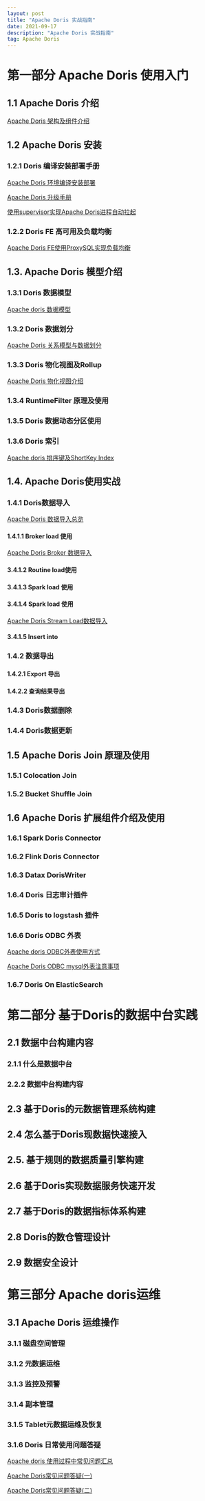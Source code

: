 ```yaml
---
layout: post
title: "Apache Doris 实战指南"
date: 2021-09-17
description: "Apache Doris 实战指南"
tag: Apache Doris
---
```

# 第一部分 Apache Doris 使用入门

## 1.1 Apache Doris 介绍

[Apache Doris 架构及组件介绍 ](https://hf200012.github.io/2021/09/Apache-doris架构及组件介绍/)

## 1.2 Apache Doris 安装

### 1.2.1 Doris 编译安装部署手册

[Apache Doris 环境编译安装部署 ](https://hf200012.github.io/2021/09/Apache-Doris-环境安装部署/)

[Apache Doris 升级手册 ](https://hf200012.github.io/2021/09/Apache-Doris-升级手册/)

[使用supervisor实现Apache Doris进程自动拉起](https://hf200012.github.io/2020/12/使用supervisor实现Apache-Doris进程自动拉起/)

### 1.2.2 Doris FE 高可用及负载均衡

[Apache Doris FE使用ProxySQL实现负载均衡 ](https://hf200012.github.io/2021/09/Apache-doris-FE使用ProxySQL实现负载均衡/)

## 1.3. Apache Doris 模型介绍

### 1.3.1 Doris 数据模型

[Apache doris 数据模型](https://hf200012.github.io/2021/09/Apache-Doris数据模型/)

### 1.3.2 Doris 数据划分

[Apache Doris 关系模型与数据划分](https://hf200012.github.io/2021/08/Apache-Doris关系模型与数据划分/)

### 1.3.3 Doris 物化视图及Rollup

[Apache Doris 物化视图介绍](https://hf200012.github.io/2021/09/Apache-Doris-物化视图介绍/)

### 1.3.4 RuntimeFilter 原理及使用

### 1.3.5 Doris 数据动态分区使用

### 1.3.6 Doris 索引

[Apache doris 排序键及ShortKey Index](https://hf200012.github.io/2021/09/Apache-Doris-排序键及ShortKey-Index/)

## 1.4. Apache Doris使用实战

### 1.4.1 Doris数据导入

[Apache Doris 数据导入总览](https://hf200012.github.io/2021/09/Apache-Doris-数据导入/)

#### 1.4.1.1 Broker load 使用

[Apache Doris Broker 数据导入](https://hf200012.github.io/2021/09/Apache-Doris-Broker数据导入/)

#### 3.4.1.2 Routine load使用

#### 3.4.1.3 Spark load 使用

#### 3.4.1.4 Spark load 使用

[Apache Doris Stream Load数据导入 ](https://hf200012.github.io/2021/09/Apache-Doris-Stream-Load数据导入/)

#### 3.4.1.5 Insert into

### 1.4.2 数据导出

#### 1.4.2.1 Export 导出

#### 1.4.2.2 查询结果导出

### 1.4.3 Doris数据删除

### 1.4.4 Doris数据更新

## 1.5 Apache Doris Join 原理及使用

### 1.5.1 Colocation Join

### 1.5.2 Bucket Shuffle Join

## 1.6 Apache Doris 扩展组件介绍及使用

### 1.6.1 Spark Doris Connector 

### 1.6.2 Flink Doris Connector

### 1.6.3 Datax DorisWriter 

### 1.6.4 Doris 日志审计插件

### 1.6.5 Doris to logstash 插件

### 1.6.6 Doris ODBC 外表

[Apache doris ODBC外表使用方式 ](https://hf200012.github.io/2021/09/Apache-doris-ODBC外表使用方式/)

[Apache Doris ODBC mysql外表注意事项 ](https://hf200012.github.io/2021/09/Apache-doris-ODBC-mysql外表注意事项/)

### 1.6.7 Doris On ElasticSearch

# 第二部分 基于Doris的数据中台实践

## 2.1  数据中台构建内容

### 2.1.1 什么是数据中台

### 2.2.2 数据中台构建内容

## 2.3 基于Doris的元数据管理系统构建

## 2.4 怎么基于Doris现数据快速接入

## 2.5. 基于规则的数据质量引擎构建

## 2.6 基于Doris实现数据服务快速开发

## 2.7 基于Doris的数据指标体系构建

## 2.8 Doris的数仓管理设计

## 2.9 数据安全设计

# 第三部分 Apache doris运维

## 3.1 Apache Doris 运维操作

### 3.1.1 磁盘空间管理

### 3.1.2 元数据运维

### 3.1.3 监控及预警

### 3.1.4 副本管理

### 3.1.5 Tablet元数据运维及恢复

### 3.1.6 Doris 日常使用问题答疑

[Apache doris 使用过程中常见问题汇总](https://hf200012.github.io/2021/09/Apache-doris-使用过程中常见问题汇总/)

[Apache Doris常见问题答疑(一)](https://hf200012.github.io/2021/09/Apache-Doris常见问题答疑(一)/)

[Apache Doris常见问题答疑(二)](https://hf200012.github.io/2021/09/Apache-Doris常见问题答疑(二)/)

